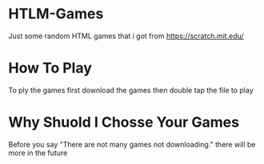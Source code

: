 # HTLM-Games
Just some random HTML games that i got from https://scratch.mit.edu/

# How To Play
To ply the games first download the games then double tap the file to play

# Why Shuold I Chosse Your Games
Before you say "There are not many games not downloading." there will be more in the future
